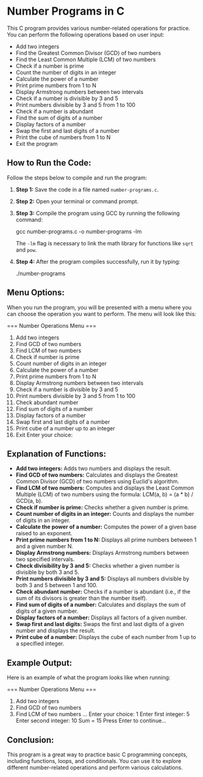 Number Programs in C
====================

This C program provides various number-related operations for practice. You can perform the following operations based on user input:

*   Add two integers
*   Find the Greatest Common Divisor (GCD) of two numbers
*   Find the Least Common Multiple (LCM) of two numbers
*   Check if a number is prime
*   Count the number of digits in an integer
*   Calculate the power of a number
*   Print prime numbers from 1 to N
*   Display Armstrong numbers between two intervals
*   Check if a number is divisible by 3 and 5
*   Print numbers divisible by 3 and 5 from 1 to 100
*   Check if a number is abundant
*   Find the sum of digits of a number
*   Display factors of a number
*   Swap the first and last digits of a number
*   Print the cube of numbers from 1 to N
*   Exit the program

How to Run the Code:
--------------------

Follow the steps below to compile and run the program:

1.  **Step 1:** Save the code in a file named `number-programs.c`.
2.  **Step 2:** Open your terminal or command prompt.
3.  **Step 3:** Compile the program using GCC by running the following command:
    
    gcc number-programs.c -o number-programs -lm
    
    The `-lm` flag is necessary to link the math library for functions like `sqrt` and `pow`.
4.  **Step 4:** After the program compiles successfully, run it by typing:
    
    ./number-programs
    

Menu Options:
-------------

When you run the program, you will be presented with a menu where you can choose the operation you want to perform. The menu will look like this:

\=== Number Operations Menu ===
1. Add two integers
2. Find GCD of two numbers
3. Find LCM of two numbers
4. Check if number is prime
5. Count number of digits in an integer
6. Calculate the power of a number
7. Print prime numbers from 1 to N
8. Display Armstrong numbers between two intervals
9. Check if a number is divisible by 3 and 5
10. Print numbers divisible by 3 and 5 from 1 to 100
11. Check abundant number
12. Find sum of digits of a number
13. Display factors of a number
14. Swap first and last digits of a number
15. Print cube of a number up to an integer
16. Exit
Enter your choice:
    

Explanation of Functions:
-------------------------

*   **Add two integers:** Adds two numbers and displays the result.
*   **Find GCD of two numbers:** Calculates and displays the Greatest Common Divisor (GCD) of two numbers using Euclid's algorithm.
*   **Find LCM of two numbers:** Computes and displays the Least Common Multiple (LCM) of two numbers using the formula: LCM(a, b) = (a \* b) / GCD(a, b).
*   **Check if number is prime:** Checks whether a given number is prime.
*   **Count number of digits in an integer:** Counts and displays the number of digits in an integer.
*   **Calculate the power of a number:** Computes the power of a given base raised to an exponent.
*   **Print prime numbers from 1 to N:** Displays all prime numbers between 1 and a given number N.
*   **Display Armstrong numbers:** Displays Armstrong numbers between two specified intervals.
*   **Check divisibility by 3 and 5:** Checks whether a given number is divisible by both 3 and 5.
*   **Print numbers divisible by 3 and 5:** Displays all numbers divisible by both 3 and 5 between 1 and 100.
*   **Check abundant number:** Checks if a number is abundant (i.e., if the sum of its divisors is greater than the number itself).
*   **Find sum of digits of a number:** Calculates and displays the sum of digits of a given number.
*   **Display factors of a number:** Displays all factors of a given number.
*   **Swap first and last digits:** Swaps the first and last digits of a given number and displays the result.
*   **Print cube of a number:** Displays the cube of each number from 1 up to a specified integer.

Example Output:
---------------

Here is an example of what the program looks like when running:

\=== Number Operations Menu ===
1. Add two integers
2. Find GCD of two numbers
3. Find LCM of two numbers
...
Enter your choice: 1
Enter first integer: 5
Enter second integer: 10
Sum = 15
Press Enter to continue...
    

Conclusion:
-----------

This program is a great way to practice basic C programming concepts, including functions, loops, and conditionals. You can use it to explore different number-related operations and perform various calculations.